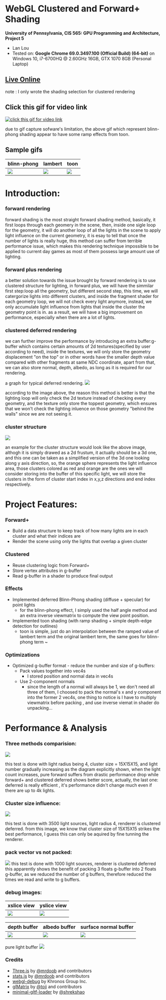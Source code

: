 WebGL Clustered and Forward+ Shading
======================

**University of Pennsylvania, CIS 565: GPU Programming and Architecture, Project 5**

* Lan Lou
* Tested on: **Google Chrome 69.0.3497.100 (Official Build) (64-bit)** on
  Windows 10, i7-6700HQ @ 2.60GHz 16GB, GTX 1070 8GB (Personal Laptop)

## [Live Online](https://lanlou123.github.io/Project5-WebGL-Clustered-Deferred-Forward-Plus/)

note : I only wrote the shading selection for clustered rendering

## Click this gif for video link

[![click this gif for video link](img/cluster.gif)](https://www.youtube.com/watch?v=FbcmS2m7nNE)

due to gif capture sofware's limitation, the above gif which represent blinn-phong shading appear to have some ramp effects from toon.

## Sample gifs

blinn-phong|lambert|toon
----|----|----
![](img/cluster.gif)|![](img/lambert.gif)|![](img/toon.gif)

# Introduction:

### forward rendering
forward shading is the most straight forward shading method, basically, it first loops through each geomery in the scene, then, inside one sigle loop for the geometry, it will do another loop of all the lights in the scene to apply light influence on the current geometry, it is esay to tell that once the number of lights is really huge, this method can suffer from terrible performance issue, which makes this rendering technique impossible to be applied to current day games as most of them possess large amount use of lighting.

### forward plus rendering
a better solution towards the issue brought by forward rendering is to use clustered structure for lighting, in forward plus, we will have the simmilar first step:loop all the geometry, but different second step, this time, we will catergorize lights into different clusters, and inside the fragment shader for each geometry loop, we will not check every light anymore, instead, we only accumulate light influence from lights that inside the cluster the geometry point is in. as a result, we will have a big improvement on performance, especially when there are a lot of lights.

### clustered deferred rendering
we can further improve the performance by introducing an extra buffer:g-buffer which contains certain amounts of 2d textures(specified by user according to need), inside the textures, we will only store the geometry displacement "on the top" or in other words have the smaller depth value compared with other fragments at same NDC coordinate, apart from that, we can also store normal, depth, albedo, as long as it is required for our rendering. 

a graph for typical deferred rendering.
![](img/deferred-v2.png)

according to the image above, the reason this method is better is that the lighting loop will only check the 2d texture instead of checking every geometry, and the texture only store the toppest geometry, which ensures that we won't check the lighting inluence on those geometry "behind the walls" since we are not seeing it.

### cluster structure

![](img/clu.png)

an example for the cluster structure would look like the above image, althogh it is simply drawed as a 2d frustum, it actually should be  a 3d one, and this one can be taken as a simplified version of the 3d one looking along y axis direction, so, the orange sphere represents the light influence area, those clusters colored as red and orange are the ones we will consider storing into the buffer of this specific light, we will store the clusters in the form of cluster start index in x,y,z directions and end index respectively. 


# Project Features:

### Forward+
  - Build a data structure to keep track of how many lights are in each cluster and what their indices are
  - Render the scene using only the lights that overlap a given cluster
  

### Clustered
  - Reuse clustering logic from Forward+
  - Store vertex attributes in g-buffer
  - Read g-buffer in a shader to produce final output

### Effects
  - Implemented deferred Blinn-Phong shading (diffuse + specular) for point lights
    - for the blinn-phong effect, I simply used the half angle method and an extra inverse viewmatrix to compute the view point position.
  - Implemented toon shading (with ramp shading + simple depth-edge detection for outlines)
    - toon is simple, just do an interpolation between the ramped value of lambert term and the original lambert term, the same goes for blinn-phong term ~
  

### Optimizations
  - Optimized g-buffer format - reduce the number and size of g-buffers:
    - Pack values together into vec4s
      - I stored position and normal data in vec4s
    - Use 2-component normals
      - since the length of a normal will always be 1, we don't need all three of them, I choosed to pack the normal's x and y component into the former 2 vec4s, one thing to notice is I have to multiply viewmatrix before packing , and use inverse viemat in shader do unpacking...
      
      
    

# Performance & Analysis

### Three methods comparision:

![](img/comp1.JPG)

this test is done with light radius being 4, cluster size = 15X15X15, and light number gradually increasing
as the diagram explicitly shown, when the light count increases, pure forward suffers from drastic performance drop while forward+ and clustered deferred shows better score, actually, the last one: deferred is really efficient , it's performance didn't change much even if there are up to 4k lights. 

### Cluster size influence:
![](img/clus.JPG)

this test is done with 3500 light sources, light radius 4, renderer is clustered deferred.
from this image, we know that cluster size of 15X15X15 strikes the best performance, I guess this can only be aquired by fine tunning the renderer.

### pack vector vs not packed:


![](img/pa.JPG)
this test is done with 1000 light sources, renderer is clustered deferred
this apparently shows the benefit of packing 3 floats g-buffer into 2 floats g-buffer, as we reduced the number of g buffers, therefore reduced the times we read and write to g buffers.

### debug images:

xslice view|yslice view
----|-----
![](img/xslice.JPG)|![](img/yslice.JPG)

depth buffer| albedo buffer| surface normal buffer
---|---|---
![](img/depth.JPG)|![](img/albedo.JPG)|![](img/surfacenor.JPG)

pure light buffer
![](img/purecol.JPG)

### Credits

* [Three.js](https://github.com/mrdoob/three.js) by [@mrdoob](https://github.com/mrdoob) and contributors
* [stats.js](https://github.com/mrdoob/stats.js) by [@mrdoob](https://github.com/mrdoob) and contributors
* [webgl-debug](https://github.com/KhronosGroup/WebGLDeveloperTools) by Khronos Group Inc.
* [glMatrix](https://github.com/toji/gl-matrix) by [@toji](https://github.com/toji) and contributors
* [minimal-gltf-loader](https://github.com/shrekshao/minimal-gltf-loader) by [@shrekshao](https://github.com/shrekshao)
